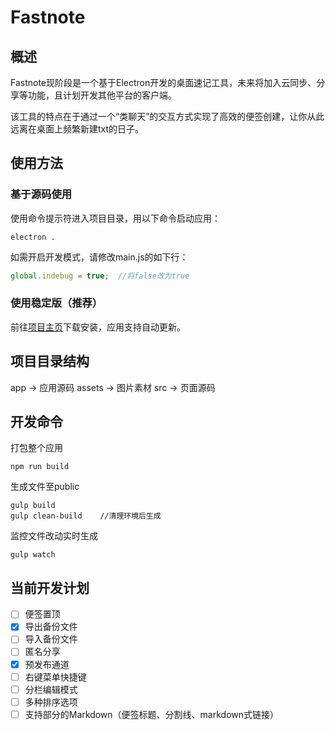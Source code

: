 # Fastnote

## 概述

Fastnote现阶段是一个基于Electron开发的桌面速记工具，未来将加入云同步、分享等功能，且计划开发其他平台的客户端。

该工具的特点在于通过一个“类聊天”的交互方式实现了高效的便签创建，让你从此远离在桌面上频繁新建txt的日子。

## 使用方法

### 基于源码使用

使用命令提示符进入项目目录，用以下命令启动应用：

```
electron .
```

如需开启开发模式，请修改main.js的如下行：

```javascript
global.indebug = true;  //将false改为true
```

### 使用稳定版（推荐）

前往[项目主页](https://note.pwp.app)下载安装，应用支持自动更新。

## 项目目录结构

app -> 应用源码
assets -> 图片素材
src -> 页面源码

## 开发命令

打包整个应用

```
npm run build
```

生成文件至public

```
gulp build
gulp clean-build    //清理环境后生成
```

监控文件改动实时生成

```
gulp watch
```

## 当前开发计划

- [ ] 便签置顶
- [x] 导出备份文件
- [ ] 导入备份文件
- [ ] 匿名分享
- [x] 预发布通道
- [ ] 右键菜单快捷键
- [ ] 分栏编辑模式
- [ ] 多种排序选项
- [ ] 支持部分的Markdown（便签标题、分割线、markdown式链接）